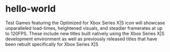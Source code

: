 # hello-world
Test
Games featuring the Optimized for Xbox Series X|S icon will showcase unparalleled load-times, heightened visuals, and steadier framerates at up to 120FPS. These include new titles built natively using the Xbox Series X|S development environment as well as previously released titles that have been rebuilt specifically for Xbox Series X|S
